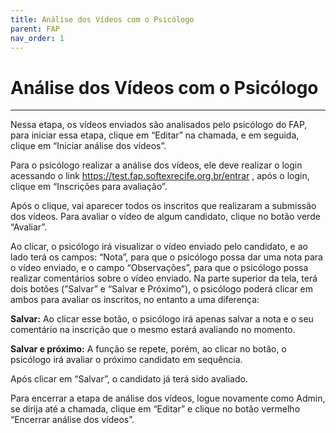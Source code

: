 ```yaml
---
title: Análise dos Vídeos com o Psicólogo
parent: FAP
nav_order: 1
---
```


# Análise dos Vídeos com o Psicólogo
---

Nessa etapa, os vídeos enviados são analisados pelo psicólogo do FAP, para iniciar essa etapa, clique em “Editar” na chamada, e em seguida, clique em “Iniciar análise dos vídeos”.

Para o psicólogo realizar a análise dos vídeos, ele deve realizar o login acessando o link https://test.fap.softexrecife.org.br/entrar , após o login, clique em “Inscrições para avaliação”.

Após o clique, vai aparecer todos os inscritos que realizaram a submissão dos vídeos. Para avaliar o vídeo de algum candidato, clique no botão verde “Avaliar”.

Ao clicar, o psicólogo irá visualizar o vídeo enviado pelo candidato, e ao lado terá os campos: “Nota”, para que o psicólogo possa dar uma nota para o vídeo enviado, e o campo “Observações”, para que o psicólogo possa realizar comentários sobre o vídeo enviado. Na parte superior da tela, terá dois botões (”Salvar” e “Salvar e Próximo”), o psicólogo poderá clicar em ambos para avaliar os inscritos, no entanto a uma diferença:

**Salvar:** Ao clicar esse botão, o psicólogo irá apenas salvar a nota e o seu comentário na inscrição que o mesmo estará avaliando no momento.

**Salvar e próximo:** A função se repete, porém, ao clicar no botão, o psicólogo irá avaliar o próximo candidato em sequência.

Após clicar em “Salvar”, o candidato já terá sido avaliado.

Para encerrar a etapa de análise dos vídeos, logue novamente como Admin, se dirija até a chamada, clique em “Editar” e clique no botão vermelho “Encerrar análise dos vídeos”.